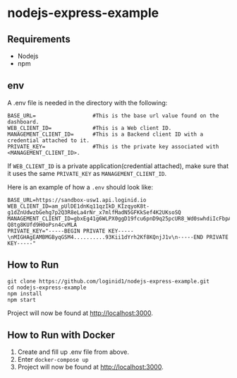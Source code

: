 # nodejs-express-example

## Requirements

- Nodejs
- npm

## env

A .env file is needed in the directory with the following:

```
BASE_URL=                  #This is the base url value found on the dashboard.
WEB_CLIENT_ID=             #This is a Web client ID.
MANAGEMENT_CLIENT_ID=      #This is a Backend client ID with a credential attached to it.
PRIVATE_KEY=               #This is the private key associated with <MANAGEMENT_CLIENT_ID>.
```

If `WEB_CLIENT_ID` is a private application(credential attached), make sure that it uses the same `PRIVATE_KEY` as `MANAGEMENT_CLIENT_ID`.

Here is an example of how a `.env` should look like:

```
BASE_URL=https://sandbox-usw1.api.loginid.io
WEB_CLIENT_ID=am_pUlDE1dnKq11qzIkD_KIzqyoK8t-g1dZnUdwzbGehg7p2Q3R8eLa4rNr_x7mlfMadN5GFKkSef4K2UKsoSQ
MANAGEMENT_CLIENT_ID=gbxEg41g6WLPX0ggD19fcu6pnD9q25pcUR8_Wd0swhdiIcFbpACEW7j4QAofxe_-Q8tg8KUfd9H0oPsn4cvMLA
PRIVATE_KEY="-----BEGIN PRIVATE KEY-----\nMIGHAgEAMBMGByqGSM4..........93Kii1dYrh2Kf8KQnjJ1v\n-----END PRIVATE KEY-----"
```

## How to Run

```
git clone https://github.com/loginid1/nodejs-express-example.git
cd nodejs-express-example
npm install
npm start
```

Project will now be found at [http://localhost:3000](http://localhost:3000).

## How to Run with Docker

1. Create and fill up .env file from above.
2. Enter `docker-compose up`
3. Project will now be found at [http://localhost:3000](http://localhost:3000).
